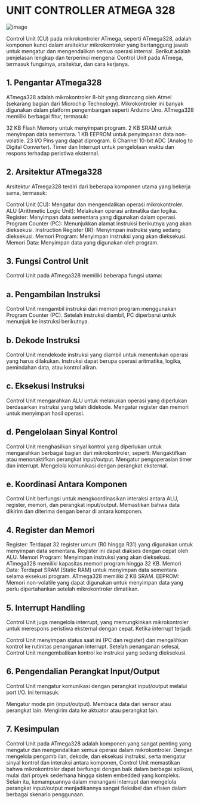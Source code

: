 # UNIT CONTROLLER ATMEGA 328

![image](https://github.com/user-attachments/assets/7a2e9d2a-9855-4731-b747-b20f5cd67ffc)

Control Unit (CU) pada mikrokontroler ATmega, seperti ATmega328, adalah komponen kunci dalam arsitektur mikrokontroler yang bertanggung jawab untuk mengatur dan mengendalikan semua operasi internal. Berikut adalah penjelasan lengkap dan terperinci mengenai Control Unit pada ATmega, termasuk fungsinya, arsitektur, dan cara kerjanya.

## 1. Pengantar ATmega328
ATmega328 adalah mikrokontroler 8-bit yang dirancang oleh Atmel (sekarang bagian dari Microchip Technology). Mikrokontroler ini banyak digunakan dalam platform pengembangan seperti Arduino Uno. ATmega328 memiliki berbagai fitur, termasuk:

32 KB Flash Memory untuk menyimpan program.
2 KB SRAM untuk menyimpan data sementara.
1 KB EEPROM untuk penyimpanan data non-volatile.
23 I/O Pins yang dapat diprogram.
6 Channel 10-bit ADC (Analog to Digital Converter).
Timer dan Interrupt untuk pengelolaan waktu dan respons terhadap peristiwa eksternal.

## 2. Arsitektur ATmega328
Arsitektur ATmega328 terdiri dari beberapa komponen utama yang bekerja sama, termasuk:

Control Unit (CU): Mengatur dan mengendalikan operasi mikrokontroler.
ALU (Arithmetic Logic Unit): Melakukan operasi aritmatika dan logika.
Register: Menyimpan data sementara yang digunakan dalam operasi.
Program Counter (PC): Menunjukkan alamat instruksi berikutnya yang akan dieksekusi.
Instruction Register (IR): Menyimpan instruksi yang sedang dieksekusi.
Memori Program: Menyimpan instruksi yang akan dieksekusi.
Memori Data: Menyimpan data yang digunakan oleh program.

## 3. Fungsi Control Unit
Control Unit pada ATmega328 memiliki beberapa fungsi utama:

## a. Pengambilan Instruksi
Control Unit mengambil instruksi dari memori program menggunakan Program Counter (PC).
Setelah instruksi diambil, PC diperbarui untuk menunjuk ke instruksi berikutnya.
## b. Dekode Instruksi
Control Unit mendekode instruksi yang diambil untuk menentukan operasi yang harus dilakukan.
Instruksi dapat berupa operasi aritmatika, logika, pemindahan data, atau kontrol aliran.
## c. Eksekusi Instruksi
Control Unit mengarahkan ALU untuk melakukan operasi yang diperlukan berdasarkan instruksi yang telah didekode.
Mengatur register dan memori untuk menyimpan hasil operasi.
## d. Pengelolaan Sinyal Kontrol
Control Unit menghasilkan sinyal kontrol yang diperlukan untuk mengarahkan berbagai bagian dari mikrokontroler, seperti:
Mengaktifkan atau menonaktifkan perangkat input/output.
Mengatur pengoperasian timer dan interrupt.
Mengelola komunikasi dengan perangkat eksternal.
## e. Koordinasi Antara Komponen
Control Unit berfungsi untuk mengkoordinasikan interaksi antara ALU, register, memori, dan perangkat input/output.
Memastikan bahwa data dikirim dan diterima dengan benar di antara komponen.

## 4. Register dan Memori
Register: Terdapat 32 register umum (R0 hingga R31) yang digunakan untuk menyimpan data sementara. Register ini dapat diakses dengan cepat oleh ALU.
Memori Program: Menyimpan instruksi yang akan dieksekusi. ATmega328 memiliki kapasitas memori program hingga 32 KB.
Memori Data: Terdapat SRAM (Static RAM) untuk menyimpan data sementara selama eksekusi program. ATmega328 memiliki 2 KB SRAM.
EEPROM: Memori non-volatile yang dapat digunakan untuk menyimpan data yang perlu dipertahankan setelah mikrokontroler dimatikan.

## 5. Interrupt Handling
Control Unit juga mengelola interrupt, yang memungkinkan mikrokontroler untuk merespons peristiwa eksternal dengan cepat. Ketika interrupt terjadi:

Control Unit menyimpan status saat ini (PC dan register) dan mengalihkan kontrol ke rutinitas penanganan interrupt.
Setelah penanganan selesai, Control Unit mengembalikan kontrol ke instruksi yang sedang dieksekusi.

## 6. Pengendalian Perangkat Input/Output
Control Unit mengatur komunikasi dengan perangkat input/output melalui port I/O. Ini termasuk:

Mengatur mode pin (input/output).
Membaca data dari sensor atau perangkat lain.
Mengirim data ke aktuator atau perangkat lain.

## 7. Kesimpulan
Control Unit pada ATmega328 adalah komponen yang sangat penting yang mengatur dan mengendalikan semua operasi dalam mikrokontroler. Dengan mengelola pengamb ilan, dekode, dan eksekusi instruksi, serta mengatur sinyal kontrol dan interaksi antara komponen, Control Unit memastikan bahwa mikrokontroler dapat berfungsi dengan baik dalam berbagai aplikasi, mulai dari proyek sederhana hingga sistem embedded yang kompleks. Selain itu, kemampuannya dalam menangani interrupt dan mengelola perangkat input/output menjadikannya sangat fleksibel dan efisien dalam berbagai skenario penggunaan.
